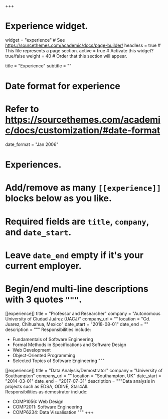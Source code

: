 +++
# Experience widget.
widget = "experience"  # See https://sourcethemes.com/academic/docs/page-builder/
headless = true  # This file represents a page section.
active = true  # Activate this widget? true/false
weight = 40  # Order that this section will appear.

title = "Experience"
subtitle = ""

# Date format for experience
#   Refer to https://sourcethemes.com/academic/docs/customization/#date-format
date_format = "Jan 2006"

# Experiences.
#   Add/remove as many `[[experience]]` blocks below as you like.
#   Required fields are `title`, `company`, and `date_start`.
#   Leave `date_end` empty if it's your current employer.
#   Begin/end multi-line descriptions with 3 quotes `"""`.
[[experience]]
  title = "Professor and Researcher"
  company = "Autonomous University of Ciudad Juárez (UACJ)"
  company_url = ""
  location = "Cd. Juarez, Chihuahua, Mexico"
  date_start = "2018-08-01"
  date_end = ""
  description = """
  Responsibilities include:
  
  * Fundamentals of Software Engineering
  * Formal Methods in Specifications and Software Design
  * Web Development
  * Object-Oriented Programming
  * Selected Topics of Software Engineering
  """

[[experience]]
  title = "Data Analysis/Demostrator"
  company = "University of Southampton"
  company_url = ""
  location = "Southampton, UK"
  date_start = "2014-03-01"
  date_end = "2017-07-31"
  description = """Data analysis in projects such as EDSA, ODINE, Star4All.   
  Responsibilities as demostrator include:
  
  * COMP1056: Web Design
  * COMP2011: Software Engineering
  * COMP6234: Data Visualisation 
  """
+++
